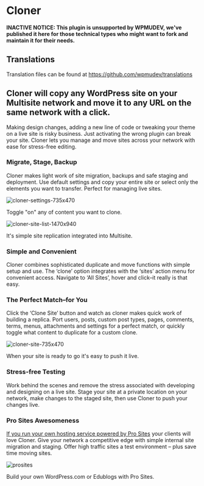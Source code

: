 # Cloner

**INACTIVE NOTICE: This plugin is unsupported by WPMUDEV, we've published it here for those technical types who might want to fork and maintain it for their needs.**

## Translations

Translation files can be found at https://github.com/wpmudev/translations

## Cloner will copy any WordPress site on your Multisite network and move it to any URL on the same network with a click.

Making design changes, adding a new line of code or tweaking your theme on a live site is risky business. Just activating the wrong plugin can break your site. Cloner lets you manage and move sites across your network with ease for stress-free editing. 

### Migrate, Stage, Backup

Cloner makes light work of site migration, backups and safe staging and deployment. Use default settings and copy your entire site or select only the elements you want to transfer. Perfect for managing live sites.

![cloner-settings-735x470](https://premium.wpmudev.org/wp-content/uploads/2014/08/cloner-settings-735x470.jpg)

 Toggle "on" any of content you want to clone.

![cloner-site-list-1470x940](https://premium.wpmudev.org/wp-content/uploads/2014/08/cloner-site-list-1470x940-800x511.jpg)

 It's simple site replication integrated into Multisite.

### Simple and Convenient

Cloner combines sophisticated duplicate and move functions with simple setup and use. The ‘clone’ option integrates with the ‘sites’ action menu for convenient access. Navigate to ‘All Sites’, hover and click–it really is that easy.

### The Perfect Match–for You

Click the ‘Clone Site’ button and watch as cloner makes quick work of building a replica. Port users, posts, custom post types, pages, comments, terms, menus, attachments and settings for a perfect match, or quickly toggle what content to duplicate for a custom clone.   

![cloner-site-735x470](https://premium.wpmudev.org/wp-content/uploads/2014/08/cloner-site-735x470.jpg)

 When your site is ready to go it's easy to push it live.

### Stress-free Testing

Work behind the scenes and remove the stress associated with developing and designing on a live site. Stage your site at a private location on your network, make changes to the staged site, then use Cloner to push your changes live.

### Pro Sites Awesomeness

[If you run your own hosting service powered by Pro Sites](http://premium.wpmudev.org/project/pro-sites/) your clients will love Cloner. Give your network a competitive edge with simple internal site migration and staging. Offer high traffic sites a test environment – plus save time moving sites.

![prosites](https://premium.wpmudev.org/wp-content/uploads/2014/08/prosites.png)

 Build your own WordPress.com or Edublogs with Pro Sites.
